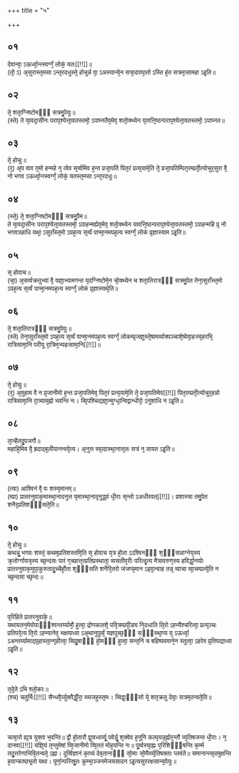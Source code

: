 +++
title = "५"

+++
## ०१
देवान्वा᳘ ऽऊर्ध्वा᳘न्त्स्वर्ग्गं᳘ लोकं᳘ यतः[[!!]]॥  
(तो᳘ ऽ) अ᳘सुरास्त᳘मसा ऽन्त᳘रदधुस्ते᳘ होचुर्न्न वा᳘ ऽअस्यान्ये᳘न सत्रा᳘दपघा᳘तो ऽस्ति हं᳘त सत्रमा᳘सामहा ऽइ᳘ति॥  
## ०२
ते᳘ शता᳘ग्निष्टोमᳫँ᳭ सत्रमु᳘पेयुः॥  
(स्ते) ते या᳘वदा᳘सीनः पराप᳘श्येत्ता᳘वतस्तमो᳘ ऽपाघ्नतैव᳘मेव᳘ शतो᳘क्थ्येन या᳘वत्ति᳘ष्ठन्पराप᳘श्येत्ता᳘वतस्तमो᳘ ऽपाघ्नत॥  
## ०३
ते᳘ होचुः॥  
(र᳘) अ᳘प वाव त᳘मो हन्महे न᳘ त्वेव स᳘र्व्वमिव ह᳘न्त प्रजा᳘पतिं पित᳘रं प्रत्य᳘यामे᳘ति ते᳘ प्रजा᳘पतिम्पित᳘रम्प्रती᳘त्योचुर᳘सुरा वै᳘ नो भगव ऽऊर्ध्वा᳘न्त्स्वर्ग्गं᳘ लोकं᳘ यतस्त᳘मसा ऽन्त᳘रदधुः॥  
## ०४
(स्ते᳘) ते᳘ शता᳘ग्निष्टोमᳫँ᳭ सत्रमु᳘पैम॥  
ते या᳘वदा᳘सीनः पराप᳘श्येत्ता᳘वतस्तमो᳘ ऽपाहन्मह्येव᳘मेव᳘ शतो᳘क्थ्येन यावत्ति᳘ष्ठन्पराप᳘श्येत्ता᳘वतस्तमो᳘ ऽपाहन्महि प्र᳘ नो भगवञ्छाधि यथा᳘ ऽसुराँस्त᳘मो ऽपह᳘त्य स᳘र्व्वं पाप्मा᳘नमपह᳘त्य स्वर्ग्गं᳘ लोकं प्र᳘ज्ञास्याम ऽइ᳘ति॥  
## ०५
स᳘ होवाच॥  
(चा᳘) अ᳘सर्व्वक्रतुभ्यां वै᳘ यज्ञा᳘भ्यामगन्त य᳘दग्निष्टोमे᳘न चो᳘क्थ्येन च शता᳘तिरात्रᳫँ᳭ सत्रमु᳘पेत तेना᳘सुराँस्त᳘मो ऽपह᳘त्य स᳘र्व्वं पाप्मा᳘नमपह᳘त्य स्वर्ग्गं᳘ लोकं प्र᳘ज्ञास्यथे᳘ति॥  
## ०६
ते᳘ शता᳘तिरात्रᳫँ᳭ सत्रमु᳘पेयुः॥  
(स्ते) तेना᳘सुराँस्त᳘मो ऽपह᳘त्य स᳘र्व्वं पाप्मा᳘नमपह᳘त्य स्वर्ग्गं᳘ लोकम्प्र᳘जज्ञुस्ते᳘षामर्व्वाक्पञ्चाशे᳘ष्वेवा᳘हःस्व᳘हरभि᳘ रात्रिसामा᳘नि परीयू रा᳘त्रिम᳘भ्यहःसामा᳘नि[[!!]]॥  
## ०७
ते᳘ होचुः॥  
(र᳘) अ᳘मुहाम वै न प्र᳘जानीमो ह᳘न्त प्रजा᳘पतिमेव᳘ पित᳘रं प्रत्य᳘यामे᳘ति ते᳘ प्रजा᳘पतिमेव[[!!]] पित᳘रम्प्रती᳘त्योचुर᳘हन्नो रात्रिसामा᳘नि रा᳘त्र्याम᳘ह्नो भवन्ति नः। व्वि᳘पश्चिद्यज्ञा᳘न्मुग्धा᳘न्विद्वान्धीरो᳘ ऽनुशाधि न ऽइ᳘ति॥  
## ०८
ता᳘न्हैतदु᳘पजगौ॥  
महाहि᳘मिव वै᳘ ह्रदाद्ब᳘लीयानन्ववे᳘त्य। अ᳘नुत्त स्वा᳘दास्था᳘नात्त᳘तः सत्रं न᳘ तायत ऽइ᳘ति॥  
## ०९
(त्या) आश्विनं वै᳘ वः शस्य᳘मानम्॥  
(म्प्रा) प्रातरनुवाक᳘मास्था᳘नादनुत्त य᳘मास्था᳘नाद᳘नुद्ध्वं धी᳘राः स᳘न्तो ऽअधीरवत्[[!!]]। प्रशास्त्रा तमु᳘पेत शनैर᳘प्रतिशᳫँ᳭सते᳘ति॥  
## १०
ते᳘ होचुः॥  
कथन्नु᳘ भगवः शस्तं᳘ कथम᳘प्रतिशस्तमि᳘ति स᳘ होवाच य᳘त्र हो᳘ता ऽऽश्विनᳫँ᳭ श᳘ᳫँ᳘सन्नाग्नेय᳘स्य क्र᳘तोर्ग्गायत्र᳘स्य च्छ᳘न्दसः पारं ग᳘च्छात्त᳘त्प्रतिप्रस्थाता᳘ व्वसतीव᳘रीः परित्दृ᳘त्य मैत्रावरुण᳘स्य हविर्द्धा᳘नयोः प्रातरनुवाक᳘मुपा᳘कुरुतादु᳘च्चैर्हो᳘ता श᳘ᳫँ᳘सति शनैरि᳘तरो जंजप्य᳘मान ऽइवा᳘न्वाह तन्न᳘ व्वाचा व्वा᳘चम्प्रत्ये᳘ति न च्छ᳘न्दसा च्छ᳘न्दः॥  
## ११
प᳘रिहिते प्रातरनुवाके᳘॥  
यथायतन᳘मेवोपाᳫँ᳭श्वन्तर्य्यामौ᳘ हुत्वा᳘ द्रोणकलशे᳘ पवि᳘त्रम्प्रपी᳘ड्य नि᳘दधाति ति᳘रो ऽह्न्यैश्चरित्वा᳘ प्रत्य᳘ञ्चः प्रतिपरे᳘त्य ति᳘रो ऽह्न्यानेव᳘ भक्षयाध्वा ऽअ᳘थानुपूर्व्वं᳘ यज्ञपुच्छ᳘ᳫँ᳘ सᳫँ᳭स्था᳘प्य य᳘ ऽऊर्ध्वा᳘ ऽअन्तर्य्यामाद्ग्र᳘हास्ता᳘न्गृहीत्वा᳘ व्विप्रु᳘षाᳫँ᳭ हो᳘मᳫँ᳭ हुत्वा᳘ सन्त᳘निं च बहिष्पवमाने᳘न स्तुत्वा᳘ ऽहरेव प्र᳘तिपद्याध्वा ऽइ᳘ति॥  
## १२
त᳘दे᳘ते ऽभि श्लो᳘काः॥  
(श्च) चतुर्भिः[[!!]] सैन्धवै᳘र्य्युक्तैर्द्धी᳘रा᳘ व्व्यजहुस्त᳘मः। व्विद्वा᳘ᳫँ᳘सो ये᳘ शत᳘क्रतु देवाः᳘ सत्रम᳘तन्वते᳘ति॥  
## १३
चत्वा᳘रो ह्य᳘त्र युक्ता भ᳘वन्ति॥ 
द्वौ हो᳘तारौ द्वा᳘वध्वर्य्यू᳘ पवेर्न्नु᳘ श᳘क्वेव ह᳘नूनि कल्प᳘यन्न᳘ह्नोर᳘न्तौ व्य᳘तिषजन्त धी᳘राः। न᳘ दानवा[[!!]] यज्ञि᳘यं त᳘न्तुमेषां व्वि᳘जानीमो व्वि᳘ततं मोह᳘यन्ति नः॥ पू᳘र्व्वस्या᳘ह्नः प᳘रिशिᳫँ᳭षन्ति क᳘र्म्म तदु᳘त्तरेणाभिवि᳘तन्वते᳘ ऽह्ना। दुर्व्विज्ञानं का᳘व्यं देव᳘तानाᳫँ᳭ सो᳘माः सो᳘मैर्व्व्य᳘तिषक्ताः प्लवंते॥ समानान्त्स᳘दमुक्षन्ति ह᳘यान्काष्ठभृ᳘तो यथा। पूर्णा᳘न्परिस्रु᳘तः कुम्भा᳘ञ्जनमेजयसादन ऽइ᳘त्यसुररक्षसान्य᳘पेयुः॥  
